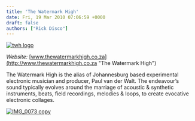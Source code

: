 ```yaml
---
title: 'The Watermark High'
date: Fri, 19 Mar 2010 07:06:59 +0000
draft: false
authors: ["Rick Disco"]
---
```


[![](/wp-content/uploads/2010/03/twh-logo.png "twh logo")](/wp-content/uploads/2010/03/twh-logo.png)

_Website:_ [www.thewatermarkhigh.co.za](http://www.thewatermarkhigh.co.za "The Watermark High")

The Watermark High is the alias of Johannesburg based experimental electronic musician and producer, Paul van der Walt. The endeavour’s sound typically evolves around the marriage of acoustic & synthetic instruments, beats, field recordings, melodies & loops, to create evocative electronic collages.

[![](/wp-content/uploads/2010/03/IMG_0073-copy.jpg "IMG_0073 copy")](/artists/the-watermark-high/img_0073-copy/)